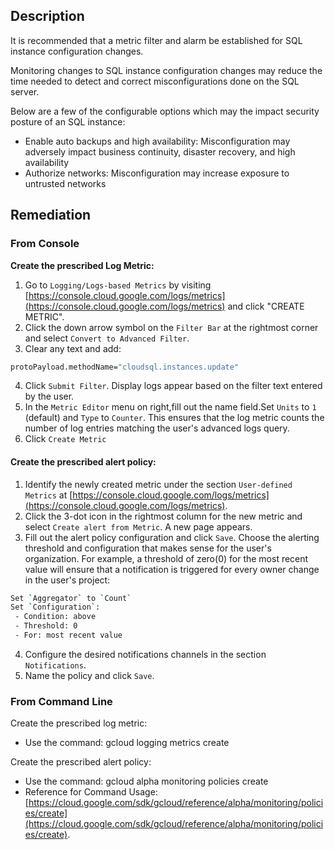 ## Description

It is recommended that a metric filter and alarm be established for SQL instance configuration changes.

Monitoring changes to SQL instance configuration changes may reduce the time needed to detect and correct misconfigurations done on the SQL server.

Below are a few of the configurable options which may the impact security posture of an SQL instance:
   - Enable auto backups and high availability: Misconfiguration may adversely impact business continuity, disaster recovery, and high availability
   - Authorize networks: Misconfiguration may increase exposure to untrusted networks

## Remediation

### From Console

**Create the prescribed Log Metric:**

1. Go to `Logging/Logs-based Metrics` by visiting [https://console.cloud.google.com/logs/metrics](https://console.cloud.google.com/logs/metrics) and click "CREATE METRIC".
2. Click the down arrow symbol on the `Filter Bar` at the rightmost corner and select `Convert to Advanced Filter`.
3. Clear any text and add:

```bash
protoPayload.methodName="cloudsql.instances.update"
```

4. Click `Submit Filter`. Display logs appear based on the filter text entered by the user.
5. In the `Metric Editor` menu on right,fill out the name field.Set `Units` to `1` (default) and `Type` to `Counter`. This ensures that the log metric counts the number of log entries matching the user's advanced logs query.
6. Click `Create Metric`

#### Create the prescribed alert policy:

1. Identify the newly created metric under the section `User-defined Metrics` at [https://console.cloud.google.com/logs/metrics](https://console.cloud.google.com/logs/metrics).
2. Click the 3-dot icon in the rightmost column for the new metric and select `Create alert from Metric`. A new page appears.
3. Fill out the alert policy configuration and click `Save`. Choose the alerting threshold and configuration that makes sense for the user's organization. For example, a threshold of zero(0) for the most recent value will ensure that a notification is triggered for every owner change in the user's project:

```bash
Set `Aggregator` to `Count`
Set `Configuration`:
 - Condition: above
 - Threshold: 0
 - For: most recent value
```

4. Configure the desired notifications channels in the section `Notifications`.
5. Name the policy and click `Save`.

### From Command Line

Create the prescribed log metric:
   - Use the command: gcloud logging metrics create

Create the prescribed alert policy:
   - Use the command: gcloud alpha monitoring policies create
   - Reference for Command Usage: [https://cloud.google.com/sdk/gcloud/reference/alpha/monitoring/policies/create](https://cloud.google.com/sdk/gcloud/reference/alpha/monitoring/policies/create).
